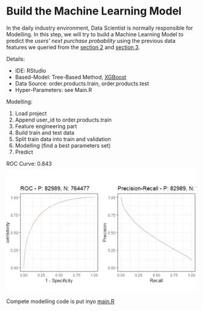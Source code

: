 # Build the Machine Learning Model

In the daily industry environment, Data Scientist is normally responsible for Modelling. In this step, we will try to build a Machine Learning Model to predict the _users' next purchase probability_ using the previous data features we queried from the [section 2](/section_2/) and [section 3](/section_3/).

Details:
- IDE: RStudio
- Based-Model: Tree-Based Method, [XGBoost](https://xgboost.readthedocs.io/en/stable/parameter.html)
- Data Source: order.products.train, order.products.test
- Hyper-Parameters: see Main.R


Modelling:  
1. Load project
2. Append user_id to order.products.train
3. Feature engineering part
4. Build train and test data
5. Split train data into train and validation
6. Modelling (find a best parameters set)
7. Predict


ROC Curve: 0.843
![roc](/section_6/ROC.png)

Compete modelling code is put inyo [main.R](/section_6/main.R)